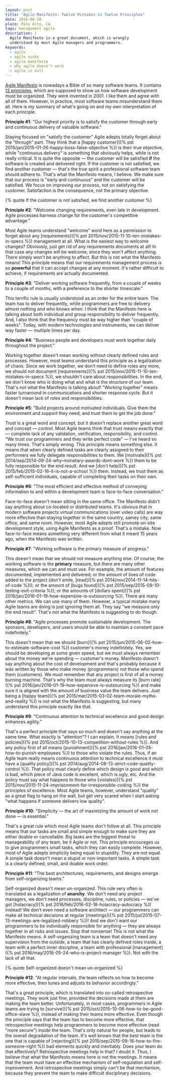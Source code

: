```yaml
---
layout: post
title: "Agile Manifesto: Twelve Mistakes in Twelve Principles"
date: 2016-06-20
place: Palo Alto, CA
tags: management agile
description: |
  Agile Manifesto is a great document, which is wrongly
  understood by most Agile managers and programmers.
keywords:
  - agile
  - agile sucks
  - agile manifesto
  - why agile doesn't work
  - agile is evil
---
```


[Agile Manifesto](http://www.agilemanifesto.org/) is nowadays a Bible of
so many software teams. It contains
[12 principles](http://agilemanifesto.org/principles.html), which are
supposed to show us how software development must be organized.
They were invented in 2001.
I like them and agree with all of them. However, in practice, most software teams
misunderstand them all. Here is my summary of what's going on and my
own interpretation of each principle.

<!--more-->

**Principle #1**:
"Our highest priority is to satisfy the customer through early and continuous delivery of valuable software."

Staying focused on "satisfy the customer" Agile adepts totally forget about
the "through" part. They think that a [happy customer]({% pst 2015/jan/2015-01-26-happy-boss-false-objective %})
is their true objective, while "continuous delivery" is something that obviously
helps, while is not really critical. It is quite the opposite &mdash; the customer
will be satisfied **if** the software is created and delivered right. If the
customer is not satisfied, we find another customer &mdash; that's the
true spirit a professional software team should adhere to. That's what
the Manifesto means, I believe. We make sure that our process is
"early and continuous" and the customer will be satisfied. We focus on improving
our process, not on satisfying the customer. Satisfaction is the consequence, not
the primary objective.

{% quote If the customer is not satisfied, we find another customer %}

**Principle #2**:
"Welcome changing requirements, even late in development. Agile processes harness change for the customer's competitive advantage."

Most Agile teams understand "welcome" word here as a permission to forget
about any [requirements]({% pst 2015/nov/2015-11-10-ten-mistakes-in-specs %})
management at all. What is the easiest way to welcome
changes? Obviously, just get rid of any requirements documents at all!
In that case any changes will be welcome, since they won't affect anything.
There simply won't be anything to affect. But this is not what the Manifesto
means! This principle means that our requirements management process is so
**powerful** that it can accept changes at any moment. It's rather difficult to
achieve, if requirements are actually documented.

**Principle #3**:
"Deliver working software frequently, from a couple of weeks to a couple of months, with a preference to the shorter timescale."

This terrific rule is usually understood as an order for the entire team. The
team has to deliver frequently, while programmers are free to delivery almost
nothing and who knows when. I think that the Manifesto here is talking about
both individual and group responsibility to deliver frequently. And, I also think
that the frequency must be way higher than "couple of weeks". Today, with
modern technologies and instruments, we can deliver way faster &mdash; multiple
times per day.

**Principle #4**:
"Business people and developers must work together daily throughout the project."

Working together doesn't mean working without clearly defined
rules and processes. However, most teams understand this principle as
a legalization of chaos. Since we work together, we don't need to define roles
any more, we should not document [requirements]({% pst 2015/nov/2015-11-10-ten-mistakes-in-specs %}),
we shouldn't care about responsibilities. In the end, we don't know who is
doing what and what is the structure of our team. That's not what the Manifesto
is talking about! "Working together" means faster turnaround in communications and
shorter response cycle. But it doesn't mean lack of roles and responsibilities.

**Principle #5**:
"Build projects around motivated individuals. Give them the environment and support they need, and trust them to get the job done."

Trust is a great word and concept, but it doesn't replace another great
word and concept &mdash; control. Most Agile teams think that trust means
exactly that &mdash; complete lack of any validation, verification, responsibility,
and control. "We trust our programmers and they write perfect code" &mdash;
I've heard so many times. That's simply wrong. This principle means something else.
It means that when clearly defined tasks are clearly assigned to their
performers we fully delegate responsibilities to them. We
[motivate]({% pst 2014/sep/2014-09-24-why-monetary-awards-dont-work %})
them to be fully responsible for the end result. And we
[don't help]({% pst 2015/feb/2015-02-16-it-is-not-a-school %}) them.
Instead, we trust them as self-sufficient individuals, capable
of completing their tasks on their own.

**Principle #6**:
"The most efficient and effective method of conveying information to and within a development team is face-to-face conversation."

Face-to-face doesn't mean sitting in the same office. The Manifesto didn't say
anything about co-located or distributed teams. It's obvious that in modern software projects
virtual communications (over video calls) are way more effective than
staying together in the same country, samey city, same office, and same room.
However, most Agile adepts still promote on-site development style, using
Agile Manifesto as a proof. That's a mistake. Now face-to-face means something
very different from what it meant 15 years ago, when the Manifesto was written.

**Principle #7**:
"Working software is the primary measure of progress."

This doesn't mean that we should not measure anything else. Of course, the
working software is the **primary** measure, but there are many other
measures, which we can and must use. For example, the amount of features
documented, implemented and delivered;
or the amount of lines of code added to the project (don't smile, [read]({% pst 2014/nov/2014-11-14-hits-of-code %}));
or the amount of [bugs found]({% pst 2015/sep/2015-09-10-testing-exit-criteria %});
or the amounts of [dollars spent]({% pst 2016/jan/2016-01-19-how-expensive-is-outsourcing %}).
There are many other metrics. We can use many of them. However, a typical
mistake many Agile teams are doing is just ignoring them all. They say
"we measure only the end result". That's not what the Manifesto
is suggesting to do though.

**Principle #8**:
"Agile processes promote sustainable development. The sponsors, developers, and users should be able to maintain a constant pace indefinitely."

This doesn't mean that we should [burn]({% pst 2015/jun/2015-06-02-how-to-estimate-software-cost %})
customer's money indefinitely. Yes, we
should be developing at some given speed, but we must always remember about
the money we're spending &mdash; customer's money. Manifesto doesn't say anything
about the cost of development and that's probably because it was written by
those who make money (programmers) not those who spend them (customers). We must
remember that any project is first of all a money burning machine. That's why
the team must always measure its
[burn rate]({% pst 2016/jan/2016-01-19-how-expensive-is-outsourcing %})
and make sure it is aligned with
the amount of business value the team delivers. Just being a
[happy team]({% pst 2015/mar/2015-03-02-team-morale-myths-and-reality %})
is not what the Manifesto is suggesting, but many understand this principle
exactly like that.

**Principle #9**:
"Continuous attention to technical excellence and good design enhances agility."

That's a perfect principle that says so much and doesn't say anything at
the same time. What exactly is "attention"? I can explain. It means
[rules and policies]({% pst 2015/oct/2015-10-13-competition-without-rules %}).
And any policy first of all means [punishment]({% pst 2016/jan/2016-01-05-how-to-punish-employees %}) to those
who violate the rules. Thus, if an Agile team really means continuous
attention to technical excellence it must have a [quality policy]({% pst 2014/aug/2014-08-13-strict-code-quality-control %}).
That policy must clearly define which design is good and which is bad, which piece
of Java code is excellent, which is ugly, etc. And the policy must say
what happens to those who [violates]({% pst 2015/nov/2015-11-24-imprisonment-for-irresponsible-coding %})
the principles of excellence. Most Agile
teams, however, understand "quality" as a great flag to hang on the wall, but
get very scared when I start asking "what happens if someone delivers low quality".

**Principle #10**:
"Simplicity &mdash; the art of maximizing the amount of work not done &mdash; is essential."

That's a great rule which most Agile teams don't follow at all. This principle
means that our tasks are small and simple enough to make sure they are either
doable or cancellable. Big tasks are the biggest threat to manageability of
any team, be it Agile or not. This principle encourages us to give programmers
small tasks, which they can easily complete. However, most of Agile adepts
simplicity being equal to stupidity. They are not equal. A simple task doesn't
mean a stupid or non-important tasks. A simple task is a clearly defined, small,
and doable work order.

**Principle #11**:
"The best architectures, requirements, and designs emerge from self-organizing teams."

Self-organized doesn't mean un-organized. This rule very often is translated
as a legalization of **anarchy**. We don't need any project managers, we don't need
processes, discipline, rules, or policies &mdash; we've got
[holacracy]({% pst 2016/feb/2016-02-18-holacracy-autocracy %}) instead!
We don't even need a software architect &mdash; our programmers can make
all technical decisions at regular [meetings]({% pst 2015/jul/2015-07-13-meetings-are-legalized-robbery %})!
And we don't want our programmers
to be individually responsible for anything &mdash; they are always together
in all risks and issues. Stop that nonsense! This is not what the Manifesto means.
A self-organizing team is a team that doesn't need any supervision from the outside,
a team that has clearly defined roles inside,
a team with a perfect inner discipline,
a team with professional [management]({% pst 2016/may/2016-05-24-who-is-project-manager %}).
Not with the lack of all that.

{% quote Self-organized doesn't mean un-organized %}

**Principle #12**:
"At regular intervals, the team reflects on how to become more effective, then tunes and adjusts its behavior accordingly."

That's a great principle, which is translated into so-called retrospective
meetings. They work just fine, provided the decisions made at them are
making the team better. Unfortunately, in most cases, programmers in Agile teams are
trying to [survive]({% pst 2015/oct/2015-10-06-how-to-be-good-office-slave %}),
instead of making their teams more effective. Even though the
principle says that the team has to become more effective, that retrospective
meetings help programmers to become more effective (read "more secure") inside
the team. That's only natural for people, but leads to the overall degradation
of the team. It's well known that the best team is the one that is capable of
[rejecting]({% pst 2015/sep/2015-09-16-how-to-fire-someone-right %})
bad elements quickly and inevitably. Does your team do that effectively?
Retrospective meetings help in that? I doubt it. Thus, I believe that
what the Manifesto means here is not the meetings. It means that the team must have
an effective mechanism of self-regulation and self-improvement. And retrospective
meetings simply can't be that mechanism, because they prevent the team to make
difficult disciplinary decisions.

